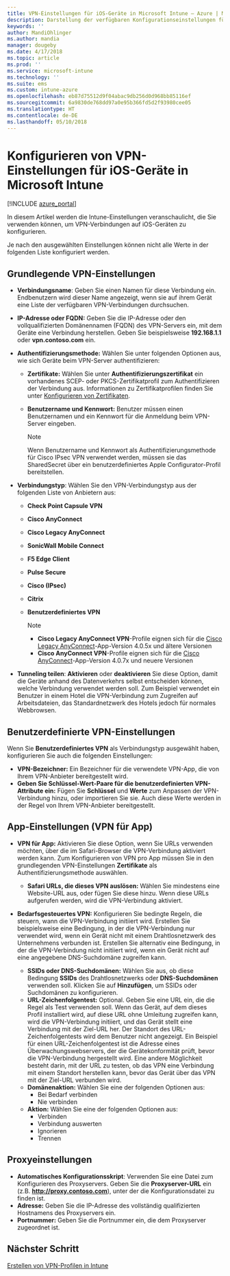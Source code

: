 ```yaml
---
title: VPN-Einstellungen für iOS-Geräte in Microsoft Intune – Azure | Microsoft-Dokumentation
description: Darstellung der verfügbaren Konfigurationseinstellungen für virtuelle private Netzwerke (VPNs), einschließlich der Verbindungsdetails, Authentifizierungsmethoden und dem getrennten Tunneln in den Grundeinstellungen; der benutzerdefinierten VPN-Einstellungen mit dem Bezeichner und den Schlüssel-Wert-Paaren; der App-bezogenen VPN-Einstellungen, die Safari-URLs und bedarfsgesteuerten VPNs mit SSIDs oder DNS-Suchdomänen enthalten; und der Proxyeinstellungen zum Einschließen von einem Konfigurationsskript, einer IP-Adresse oder FQDN-Adresse und einem TCP-Port in Microsoft Intune auf Geräten mit iOS.
keywords: ''
author: MandiOhlinger
ms.author: mandia
manager: dougeby
ms.date: 4/17/2018
ms.topic: article
ms.prod: ''
ms.service: microsoft-intune
ms.technology: ''
ms.suite: ems
ms.custom: intune-azure
ms.openlocfilehash: eb87d75512d9f04abac9db256d0d968bb85116ef
ms.sourcegitcommit: 6a9830de768dd97a0e95b366fd5d2f93980cee05
ms.translationtype: HT
ms.contentlocale: de-DE
ms.lasthandoff: 05/10/2018
---
```

# <a name="configure-vpn-settings-in-microsoft-intune-for-devices-running-ios"></a>Konfigurieren von VPN-Einstellungen für iOS-Geräte in Microsoft Intune

[!INCLUDE [azure_portal](./includes/azure_portal.md)]

In diesem Artikel werden die Intune-Einstellungen veranschaulicht, die Sie verwenden können, um VPN-Verbindungen auf iOS-Geräten zu konfigurieren.

Je nach den ausgewählten Einstellungen können nicht alle Werte in der folgenden Liste konfiguriert werden.

## <a name="base-vpn-settings"></a>Grundlegende VPN-Einstellungen

- **Verbindungsname**: Geben Sie einen Namen für diese Verbindung ein. Endbenutzern wird dieser Name angezeigt, wenn sie auf ihrem Gerät eine Liste der verfügbaren VPN-Verbindungen durchsuchen.
- **IP-Adresse oder FQDN:** Geben Sie die IP-Adresse oder den vollqualifizierten Domänennamen (FQDN) des VPN-Servers ein, mit dem Geräte eine Verbindung herstellen. Geben Sie beispielsweise **192.168.1.1** oder **vpn.contoso.com** ein.
- **Authentifizierungsmethode:** Wählen Sie unter folgenden Optionen aus, wie sich Geräte beim VPN-Server authentifizieren:
  - **Zertifikate:** Wählen Sie unter **Authentifizierungszertifikat** ein vorhandenes SCEP- oder PKCS-Zertifikatprofil zum Authentifizieren der Verbindung aus. Informationen zu Zertifikatprofilen finden Sie unter [Konfigurieren von Zertifikaten](certificates-configure.md).
  - **Benutzername und Kennwort:** Benutzer müssen einen Benutzernamen und ein Kennwort für die Anmeldung beim VPN-Server eingeben.

    > [!NOTE]
    > Wenn Benutzername und Kennwort als Authentifizierungsmethode für Cisco IPsec VPN verwendet werden, müssen sie das SharedSecret über ein benutzerdefiniertes Apple Configurator-Profil bereitstellen.
  
- **Verbindungstyp**: Wählen Sie den VPN-Verbindungstyp aus der folgenden Liste von Anbietern aus:
  - **Check Point Capsule VPN**
  - **Cisco AnyConnect**
  - **Cisco Legacy AnyConnect**
  - **SonicWall Mobile Connect**
  - **F5 Edge Client**
  - **Pulse Secure**
  - **Cisco (IPsec)**
  - **Citrix**
  - **Benutzerdefiniertes VPN**

    > [!NOTE]
    > - **Cisco Legacy AnyConnect VPN**-Profile eignen sich für die [Cisco Legacy AnyConnect](https://itunes.apple.com/app/cisco-legacy-anyconnect/id392790924)-App-Version 4.0.5x und ältere Versionen
    > - **Cisco AnyConnect VPN**-Profile eignen sich für die [Cisco AnyConnect](https://itunes.apple.com/app/cisco-anyconnect/id1135064690)-App-Version 4.0.7x und neuere Versionen

- **Tunneling teilen**: **Aktivieren** oder **deaktivieren** Sie diese Option, damit die Geräte anhand des Datenverkehrs selbst entscheiden können, welche Verbindung verwendet werden soll. Zum Beispiel verwendet ein Benutzer in einem Hotel die VPN-Verbindung zum Zugreifen auf Arbeitsdateien, das Standardnetzwerk des Hotels jedoch für normales Webbrowsen.

## <a name="custom-vpn-settings"></a>Benutzerdefinierte VPN-Einstellungen

Wenn Sie **Benutzerdefiniertes VPN** als Verbindungstyp ausgewählt haben, konfigurieren Sie auch die folgenden Einstellungen:

- **VPN-Bezeichner:** Ein Bezeichner für die verwendete VPN-App, die von Ihrem VPN-Anbieter bereitgestellt wird.
- **Geben Sie Schlüssel-Wert-Paare für die benutzerdefinierten VPN-Attribute ein:** Fügen Sie **Schlüssel** und **Werte** zum Anpassen der VPN-Verbindung hinzu, oder importieren Sie sie. Auch diese Werte werden in der Regel von Ihrem VPN-Anbieter bereitgestellt.

## <a name="apps-per-app-vpn-settings"></a>App-Einstellungen (VPN für App)

- **VPN für App:** Aktivieren Sie diese Option, wenn Sie URLs verwenden möchten, über die im Safari-Browser die VPN-Verbindung aktiviert werden kann. Zum Konfigurieren von VPN pro App müssen Sie in den grundlegenden VPN-Einstellungen **Zertifikate** als Authentifizierungsmethode auswählen.
  - **Safari URLs, die dieses VPN auslösen:** Wählen Sie mindestens eine Website-URL aus, oder fügen Sie diese hinzu. Wenn diese URLs aufgerufen werden, wird die VPN-Verbindung aktiviert.

- **Bedarfsgesteuertes VPN:** Konfigurieren Sie bedingte Regeln, die steuern, wann die VPN-Verbindung initiiert wird. Erstellen Sie beispielsweise eine Bedingung, in der die VPN-Verbindung nur verwendet wird, wenn ein Gerät nicht mit einem Drahtlosnetzwerk des Unternehmens verbunden ist. Erstellen Sie alternativ eine Bedingung, in der die VPN-Verbindung nicht initiiert wird, wenn ein Gerät nicht auf eine angegebene DNS-Suchdomäne zugreifen kann.

  - **SSIDs oder DNS-Suchdomänen:** Wählen Sie aus, ob diese Bedingung **SSIDs** des Drahtlosnetzwerks oder **DNS-Suchdomänen** verwenden soll. Klicken Sie auf **Hinzufügen**, um SSIDs oder Suchdomänen zu konfigurieren.
  - **URL-Zeichenfolgentest:** Optional. Geben Sie eine URL ein, die die Regel als Test verwenden soll. Wenn das Gerät, auf dem dieses Profil installiert wird, auf diese URL ohne Umleitung zugreifen kann, wird die VPN-Verbindung initiiert, und das Gerät stellt eine Verbindung mit der Ziel-URL her. Der Standort des URL-Zeichenfolgentests wird dem Benutzer nicht angezeigt. Ein Beispiel für einen URL-Zeichenfolgentest ist die Adresse eines Überwachungswebservers, der die Gerätekonformität prüft, bevor die VPN-Verbindung hergestellt wird. Eine andere Möglichkeit besteht darin, mit der URL zu testen, ob das VPN eine Verbindung mit einem Standort herstellen kann, bevor das Gerät über das VPN mit der Ziel-URL verbunden wird.
  - **Domänenaktion:** Wählen Sie eine der folgenden Optionen aus:
    - Bei Bedarf verbinden
    - Nie verbinden
  - **Aktion:** Wählen Sie eine der folgenden Optionen aus:
    - Verbinden
    - Verbindung auswerten
    - Ignorieren
    - Trennen

## <a name="proxy-settings"></a>Proxyeinstellungen

- **Automatisches Konfigurationsskript**: Verwenden Sie eine Datei zum Konfigurieren des Proxyservers. Geben Sie die **Proxyserver-URL** ein (z.B. **http://proxy.contoso.com**), unter der die Konfigurationsdatei zu finden ist.
- **Adresse:** Geben Sie die IP-Adresse des vollständig qualifizierten Hostnamens des Proxyservers ein.
- **Portnummer:** Geben Sie die Portnummer ein, die dem Proxyserver zugeordnet ist.

## <a name="next-step"></a>Nächster Schritt
[Erstellen von VPN-Profilen in Intune](vpn-settings-configure.md)
